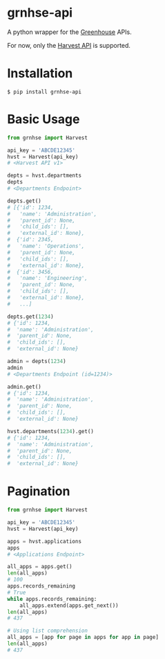 # grnhse-api
A python wrapper for the [Greenhouse](https://developers.greenhouse.io/) APIs.

For now, only the [Harvest API](https://developers.greenhouse.io/harvest.html) is supported.

# Installation
```
$ pip install grnhse-api
```

# Basic Usage
```python
from grnhse import Harvest

api_key = 'ABCDE12345'
hvst = Harvest(api_key)
# <Harvest API v1>

depts = hvst.departments
depts
# <Departments Endpoint>

depts.get()
# [{'id': 1234,
#   'name': 'Administration',
#   'parent_id': None,
#   'child_ids': [],
#   'external_id': None},
#  {'id': 2345,
#   'name': 'Operations',
#   'parent_id': None,
#   'child_ids': [],
#   'external_id': None},
#  {'id': 3456,
#   'name': 'Engineering',
#   'parent_id': None,
#   'child_ids': [],
#   'external_id': None},
#   ...]

depts.get(1234)
# {'id': 1234,
#  'name': 'Administration',
#  'parent_id': None,
#  'child_ids': [],
#  'external_id': None}

admin = depts(1234)
admin
# <Departments Endpoint (id=1234)>

admin.get()
# {'id': 1234,
#  'name': 'Administration',
#  'parent_id': None,
#  'child_ids': [],
#  'external_id': None}

hvst.departments(1234).get()
# {'id': 1234,
#  'name': 'Administration',
#  'parent_id': None,
#  'child_ids': [],
#  'external_id': None}
```

# Pagination
```python
from grnhse import Harvest

api_key = 'ABCDE12345'
hvst = Harvest(api_key)

apps = hvst.applications
apps
# <Applications Endpoint>

all_apps = apps.get()
len(all_apps)
# 100
apps.records_remaining
# True
while apps.records_remaining:
    all_apps.extend(apps.get_next())
len(all_apps)
# 437

# Using list comprehension
all_apps = [app for page in apps for app in page]
len(all_apps)
# 437
```
